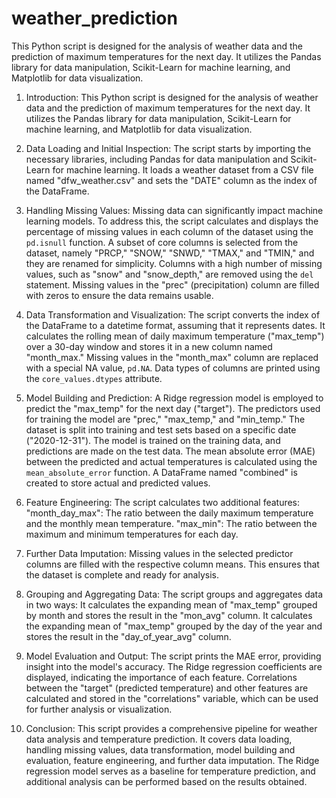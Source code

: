 # weather_prediction
This Python script is designed for the analysis of weather data and the prediction of maximum temperatures for the next day. It utilizes the Pandas library for data manipulation, Scikit-Learn for machine learning, and Matplotlib for data visualization.

1. Introduction:
This Python script is designed for the analysis of weather data and the prediction of maximum temperatures for the next day. It utilizes the Pandas library for data manipulation, Scikit-Learn for machine learning, and Matplotlib for data visualization.

2. Data Loading and Initial Inspection:
The script starts by importing the necessary libraries, including Pandas for data manipulation and Scikit-Learn for machine learning.
It loads a weather dataset from a CSV file named "dfw_weather.csv" and sets the "DATE" column as the index of the DataFrame.

3. Handling Missing Values:
Missing data can significantly impact machine learning models. To address this, the script calculates and displays the percentage of missing values in each column of the dataset using the `pd.isnull` function.
A subset of core columns is selected from the dataset, namely "PRCP," "SNOW," "SNWD," "TMAX," and "TMIN," and they are renamed for simplicity.
Columns with a high number of missing values, such as "snow" and "snow_depth," are removed using the `del` statement.
Missing values in the "prec" (precipitation) column are filled with zeros to ensure the data remains usable.

4. Data Transformation and Visualization:
The script converts the index of the DataFrame to a datetime format, assuming that it represents dates.
It calculates the rolling mean of daily maximum temperature ("max_temp") over a 30-day window and stores it in a new column named "month_max."
Missing values in the "month_max" column are replaced with a special NA value, `pd.NA`.
Data types of columns are printed using the `core_values.dtypes` attribute.

5. Model Building and Prediction:
A Ridge regression model is employed to predict the "max_temp" for the next day ("target").
The predictors used for training the model are "prec," "max_temp," and "min_temp."
The dataset is split into training and test sets based on a specific date ("2020-12-31").
The model is trained on the training data, and predictions are made on the test data.
The mean absolute error (MAE) between the predicted and actual temperatures is calculated using the `mean_absolute_error` function.
A DataFrame named "combined" is created to store actual and predicted values.

6. Feature Engineering:
The script calculates two additional features:
 "month_day_max": The ratio between the daily maximum temperature and the monthly mean temperature.
"max_min": The ratio between the maximum and minimum temperatures for each day.

7. Further Data Imputation:
Missing values in the selected predictor columns are filled with the respective column means. This ensures that the dataset is complete and ready for analysis.

8. Grouping and Aggregating Data:
The script groups and aggregates data in two ways:
 It calculates the expanding mean of "max_temp" grouped by month and stores the result in the "mon_avg" column.
It calculates the expanding mean of "max_temp" grouped by the day of the year and stores the result in the "day_of_year_avg" column.

9. Model Evaluation and Output:
The script prints the MAE error, providing insight into the model's accuracy.
The Ridge regression coefficients are displayed, indicating the importance of each feature.
Correlations between the "target" (predicted temperature) and other features are calculated and stored in the "correlations" variable, which can be used for further analysis or visualization.

10. Conclusion:
This script provides a comprehensive pipeline for weather data analysis and temperature prediction. It covers data loading, handling missing values, data transformation, model building and evaluation, feature engineering, and further data imputation. The Ridge regression model serves as a baseline for temperature prediction, and additional analysis can be performed based on the results obtained.
